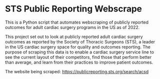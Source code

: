 # STS Public Reporting Webscrape
This is a Python script that automates webscraping of publicly reported outcomes for adult cardiac surgery programs in the US as of 2022.

This project set out to look at publicly reported adult cardiac surgery outcomes as reported by the Society of Thoracic Surgeons (STS), a leader in the US cardiac surgery space for quality and outcomes reporting. The purpose of scraping this data is to enable a cardiac surgery service line to see the current layout of their competitors, find those that perform better than average, and learn from their practices to improve patient outcomes. 

The website being scraped: https://publicreporting.sts.org/search/acsd

